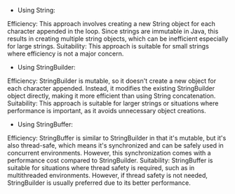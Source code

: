 - Using String:

Efficiency: This approach involves creating a new String object for each character appended in the loop.
Since strings are immutable in Java, this results in creating multiple string objects,
which can be inefficient especially for large strings.
Suitability: This approach is suitable for small strings where efficiency is not a major concern.

- Using StringBuilder:

Efficiency: StringBuilder is mutable, so it doesn't create a new object for each character appended.
Instead, it modifies the existing StringBuilder object directly, making it more efficient than using String concatenation.
Suitability: This approach is suitable for larger strings or situations where performance is important,
as it avoids unnecessary object creations.

- Using StringBuffer:

Efficiency: StringBuffer is similar to StringBuilder in that it's mutable,
but it's also thread-safe, which means it's synchronized and can be safely used in concurrent environments.
However, this synchronization comes with a performance cost compared to StringBuilder.
Suitability: StringBuffer is suitable for situations where thread safety is required,
such as in multithreaded environments. However, 
if thread safety is not needed, StringBuilder is usually preferred due to its better performance.
